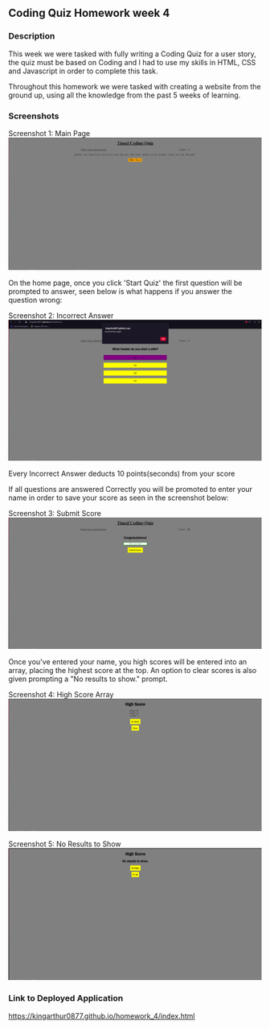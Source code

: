 ## Coding Quiz Homework week 4

### Description

This week we were tasked with fully writing a Coding Quiz for a user story, the quiz must be based on Coding and I had to use my skills in HTML, CSS and Javascript in order to complete this task.

Throughout this homework we were tasked with creating a website from the ground up, using all the knowledge from the past 5 weeks of learning.

### Screenshots

Screenshot 1: Main Page
![image](assets/Homepage.png)

On the home page, once you click 'Start Quiz' the first question will be prompted to answer, seen below is what happens if you answer the question wrong:

Screenshot 2: Incorrect Answer
![image](assets/Incorrect%20Answer.png)

Every Incorrect Answer deducts 10 points(seconds) from your score

If all questions are answered Correctly you will be promoted to enter your name in order to save your score as seen in the screenshot below:

Screenshot 3: Submit Score
![image](assets/Congrats.png)

Once you've entered your name, you high scores will be entered into an array, placing the highest score at the top.
An option to clear scores is also given prompting a "No results to show." prompt.

Screenshot 4: High Score Array
![image](assets/highscores.png)

Screenshot 5: No Results to Show
![image](assets/noresults.png)

### Link to Deployed Application

https://kingarthur0877.github.io/homework_4/index.html
